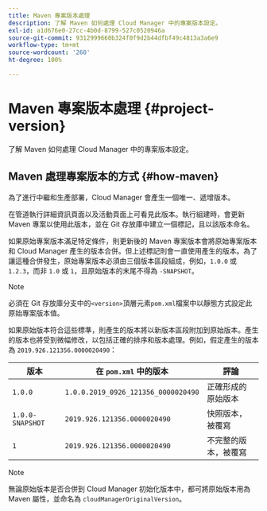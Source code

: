 ```yaml
---
title: Maven 專案版本處理
description: 了解 Maven 如何處理 Cloud Manager 中的專案版本設定。
exl-id: a1d676e0-27cc-4b0d-8799-527c0520946a
source-git-commit: 9312999660b324f0f9d2b44dfbf49c4813a3a6e9
workflow-type: tm+mt
source-wordcount: '260'
ht-degree: 100%

---
```



# Maven 專案版本處理 {#project-version}

了解 Maven 如何處理 Cloud Manager 中的專案版本設定。

## Maven 處理專案版本的方式 {#how-maven}

為了進行中繼和生產部署，Cloud Manager 會產生一個唯一、遞增版本。

在管道執行詳細資訊頁面以及活動頁面上可看見此版本。執行組建時，會更新 Maven 專案以使用此版本，並在 Git 存放庫中建立一個標記，且以該版本命名。

如果原始專案版本滿足特定條件，則更新後的 Maven 專案版本會將原始專案版本和 Cloud Manager 產生的版本合併。但上述標記則會一直使用產生的版本。為了讓這種合併發生，原始專案版本必須由三個版本區段組成，例如，`1.0.0` 或 `1.2.3`，而非 `1.0` 或 `1`，且原始版本的末尾不得為 `-SNAPSHOT`。

>[!NOTE]
>
>必須在 Git 存放庫分支中的`<version>`頂層元素`pom.xml`檔案中以靜態方式設定此原始專案版本值。

如果原始版本符合這些標準，則產生的版本將以新版本區段附加到原始版本。產生的版本也將受到微幅修改，以包括正確的排序和版本處理。例如，假定產生的版本為 `2019.926.121356.0000020490`：

| 版本 | 在 `pom.xml` 中的版本 | 評論 |
|---|---|---|
| `1.0.0` | `1.0.0.2019_0926_121356_0000020490` | 正確形成的原始版本 |
| `1.0.0-SNAPSHOT` | `2019.926.121356.0000020490` | 快照版本，被覆寫 |
| `1` | `2019.926.121356.0000020490` | 不完整的版本，被覆寫 |

>[!NOTE]
>
>無論原始版本是否合併到 Cloud Manager 初始化版本中，都可將原始版本用為 Maven 屬性，並命名為 `cloudManagerOriginalVersion`。
